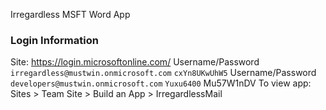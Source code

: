 Irregardless MSFT Word App


### Login Information
Site: https://login.microsoftonline.com/
Username/Password `irregardless@mustwin.onmicrosoft.com` `cxYn8UKwUhW5`
Username/Password  `developers@mustwin.onmicrosoft.com` `Yuxu6400`
Mu57W1nDV
To view app: Sites > Team Site > Build an App > IrregardlessMail
